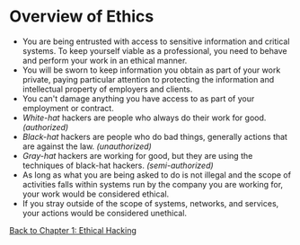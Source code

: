 # Overview of Ethics
- You are being entrusted with access to sensitive information and critical systems. To keep yourself viable as a professional, you need to behave and perform your work in an ethical manner.
- You will be sworn to keep information you obtain as part of your work private, paying particular attention to protecting the information and intellectual property of employers and clients.
- You can't damage anything you have access to as part of your employment or contract.
- *White-hat* hackers are people who always do their work for good. *(authorized)*
- *Black-hat* hackers are people who do bad things, generally actions that are against the law. *(unauthorized)*
- *Gray-hat* hackers are working for good, but they are using the techniques of black-hat hackers. *(semi-authorized)*
- As long as what you are being asked to do is not illegal and the scope of activities falls within systems run by the company you are working for, your work would be considered ethical.
- If you stray outside of the scope of systems, networks, and services, your actions would be considered unethical.

[Back to Chapter 1: Ethical Hacking](my-ceh-v12-notes.md#chapter%201%20ethical%20hacking)
